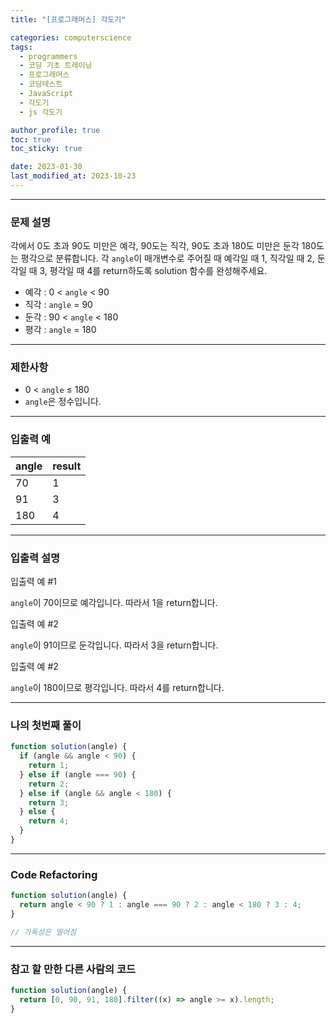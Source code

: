 ```yaml
---
title: "[프로그래머스] 각도기"

categories: computerscience
tags:
  - programmers
  - 코딩 기초 트레이닝
  - 프로그래머스
  - 코딩테스트
  - JavaScript
  - 각도기
  - js 각도기

author_profile: true
toc: true
toc_sticky: true

date: 2023-01-30
last_modified_at: 2023-10-23
---
```


---

### 문제 설명

각에서 0도 초과 90도 미만은 예각, 90도는 직각, 90도 초과 180도 미만은 둔각 180도는 평각으로 분류합니다. 각 `angle`이 매개변수로 주어질 때 예각일 때 1, 직각일 때 2, 둔각일 때 3, 평각일 때 4를 return하도록 solution 함수를 완성해주세요.

- 예각 : 0 < `angle` < 90
- 직각 : `angle` = 90
- 둔각 : 90 < `angle` < 180
- 평각 : `angle` = 180

---

### 제한사항

- 0 < `angle` ≤ 180
- `angle`은 정수입니다.

---

### 입출력 예

| angle | result |
| ----- | ------ |
| 70    | 1      |
| 91    | 3      |
| 180   | 4      |

---

### 입출력 설명

입출력 예 #1

`angle`이 70이므로 예각입니다. 따라서 1을 return합니다.

입출력 예 #2

`angle`이 91이므로 둔각입니다. 따라서 3을 return합니다.

입출력 예 #2

`angle`이 180이므로 평각입니다. 따라서 4를 return합니다.

---

### 나의 첫번째 풀이

```jsx
function solution(angle) {
  if (angle && angle < 90) {
    return 1;
  } else if (angle === 90) {
    return 2;
  } else if (angle && angle < 180) {
    return 3;
  } else {
    return 4;
  }
}
```

---

### Code Refactoring

```jsx
function solution(angle) {
  return angle < 90 ? 1 : angle === 90 ? 2 : angle < 180 ? 3 : 4;
}

// 가독성은 떨어짐
```

---

### 참고 할 만한 다른 사람의 코드

```jsx
function solution(angle) {
  return [0, 90, 91, 180].filter((x) => angle >= x).length;
}
```
